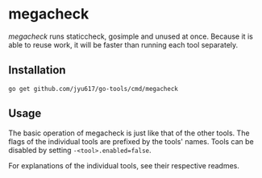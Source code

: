# megacheck

_megacheck_ runs staticcheck, gosimple and unused at once. Because it
is able to reuse work, it will be faster than running each tool
separately.

## Installation

    go get github.com/jyu617/go-tools/cmd/megacheck

## Usage

The basic operation of megacheck is just like that of the other tools.
The flags of the individual tools are prefixed by the tools' names.
Tools can be disabled by setting `-<tool>.enabled=false`.

For explanations of the individual tools, see their respective
readmes.
